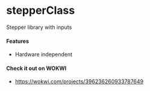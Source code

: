 # stepperClass
Stepper library with inputs
#### Features
* Hardware independent
#### Check it out on WOKWI
* https://wokwi.com/projects/396236260933787649